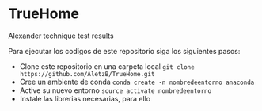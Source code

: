 # TrueHome
Alexander technique test results

Para ejecutar los codigos de este repositorio siga los siguientes pasos:
* Clone este repositorio en una carpeta local ``` git clone https://github.com/AletzB/TrueHome.git ```
* Cree un ambiente de conda ```conda create -n nombredeentorno anaconda```
* Active su nuevo entorno ``` source activate nombredeentorno ```
* Instale las librerias necesarias, para ello 
